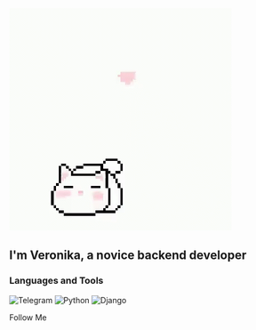 ![Header](https://github.com/nitschkaa/nitschkaa/blob/main/assets/Cats%20Dance%20GIF%20%E2%80%93%20Cats%20Dance%20Love%20%E2%80%93%20%D0%98%D1%89%D0%B8%D1%82%D0%B5%20GIF-%D1%84%D0%B0%D0%B9%D0%BB%D1%8B%20%D0%B8%20%D0%BE%D0%B1%D0%BC%D0%B5%D0%BD%D0%B8%D0%B2%D0%B0%D0%B9%D1%82%D0%B5%D1%81%D1%8C%20%D0%B8%D0%BC%D0%B8.gif)

## I'm Veronika, a novice backend developer

### Languages and Tools
![Telegram](https://shields.microej.com/badge/-Telegram-f9befa?style=for-the-badge&logo=telegram&logoColor=3e98ed?)
![Python](https://shields.microej.com/badge/-Python-f9befa?style=for-the-badge&logo=Python&logoColor=f4f736)
![Django](https://shields.microej.com/badge/-Django-f9befa?style=for-the-badge&logo=Django&logoColor=f78736)

Follow Me